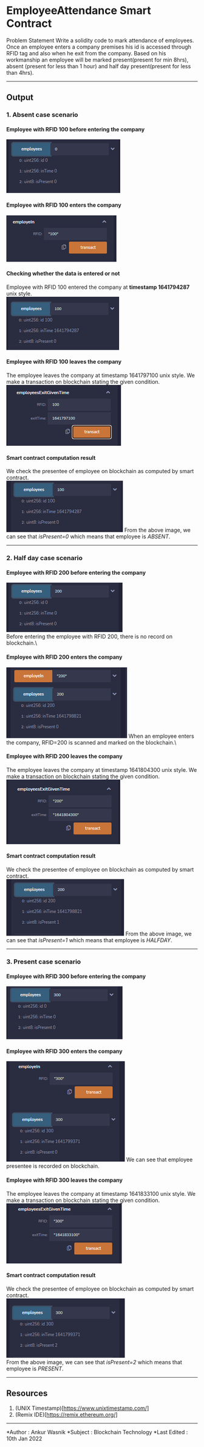 # EmployeeAttendance Smart Contract
Problem Statement Write a solidity code to mark attendance of employees. Once an employee enters a company premises his id is accessed through RFID tag and also when he exit from the company. Based on his workmanship an employee will be marked present(present for min 8hrs), absent (present for less than 1 hour) and half day present(present for less than 4hrs). 
***
## Output
### 1. Absent case scenario
#### Employee with RFID 100 before entering the company
![Before Entering the company](./public/images/absent/1.png)
#### Employee with RFID 100 enters the company
![Employee enters the company](./public/images/absent/2.png)
#### Checking whether the data is entered or not
Employee with RFID 100 entered the company at **timestamp 1641794287** unix style.\
![Checking data on blockchain](./public/images/absent/3.png)
#### Employee with RFID 100 leaves the company
The employee leaves the company at timestamp 1641797100 unix style. We make a transaction on blockchain stating the given condition.\
![Employee leaves the company](./public/images/absent/4.png)
#### Smart contract computation result 
We check the presentee of employee on blockchain as computed by smart contract.\
![Employee enters the company](./public/images/absent/5.png)
From the above image, we can see that *isPresent=0* which means that employee is *ABSENT*.
***
### 2. Half day case scenario
<!-- Second case scenario -->

#### Employee with RFID 200 before entering the company
![Before Entering the company](./public/images/halfday/1.png)\
Before entering the employee with RFID 200, there is no record on blockchain.\
#### Employee with RFID 200 enters the company
![Employee enters the company](./public/images/halfday/2.png)
When an employee enters the company, RFID=200 is scanned and marked on the blockchain.\
#### Employee with RFID 200 leaves the company
The employee leaves the company at timestamp 1641804300 unix style. We make a transaction on blockchain stating the given condition.\
![Employee leaves the company](./public/images/halfday/3.png)
#### Smart contract computation result 
We check the presentee of employee on blockchain as computed by smart contract.\
![Employee enters the company](./public/images/halfday/4.png)
From the above image, we can see that *isPresent=1* which means that employee is *HALFDAY*.

***
<!-- Third case scenario -->
### 3. Present case scenario
#### Employee with RFID 300 before entering the company
![Before Entering the company](./public/images/present/1.png)
#### Employee with RFID 300 enters the company
![Checking data on blockchain](./public/images/present/2.png)
We can see that employee presentee is recorded on blockchain.
#### Employee with RFID 300 leaves the company
The employee leaves the company at timestamp 1641833100 unix style. We make a transaction on blockchain stating the given condition.\
![Employee leaves the company](./public/images/present/3.png)
#### Smart contract computation result 
We check the presentee of employee on blockchain as computed by smart contract.\
![Employee enters the company](./public/images/present/4.png)\
From the above image, we can see that *isPresent=2* which means that employee is *PRESENT*.

***
## Resources
1. (UNIX Timestamp)[https://www.unixtimestamp.com/]
2. (Remix IDE)[https://remix.ethereum.org/]

***
*Author      : Ankur Wasnik
*Subject     : Blockchain Technology
*Last Edited : 10th Jan 2022
